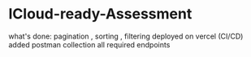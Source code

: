 # ICloud-ready-Assessment


what's done:
pagination , sorting , filtering 
deployed on vercel (CI/CD)
added postman collection
all required endpoints 